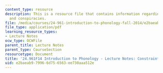 ```yaml
---
content_type: resource
description: This is a resource file that contains information regarding constraints
  and conspiracies.
file: /media/courses/24-961-introduction-to-phonology-fall-2014/e2baeab979966d756563ee730aaa512e_MIT24_961F14_Lecture4.pdf
file_type: application/pdf
learning_resource_types:
- Lecture Notes
ocw_type: OCWFile
parent_title: Lecture Notes
parent_type: CourseSection
resourcetype: Document
title: '24.961F14 Introduction to Phonology - Lecture Notes: Constraints and Conspiracies'
uid: e2baeab9-7996-6d75-6563-ee730aaa512e
---
```

